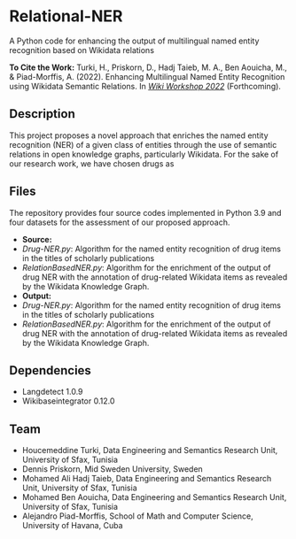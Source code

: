 # Relational-NER
A Python code for enhancing the output of multilingual named entity recognition based on Wikidata relations

**To Cite the Work:** Turki, H., Priskorn, D., Hadj Taieb, M. A., Ben Aouicha, M., & Piad-Morffis, A. (2022). Enhancing Multilingual Named Entity Recognition using Wikidata Semantic Relations. In *[Wiki Workshop 2022](https://wikiworkshop.org/2022/)* (Forthcoming).
## Description
This project proposes a novel approach that enriches the named entity recognition (NER) of a given class of entities through the use of semantic relations in open knowledge graphs, particularly Wikidata. For the sake of our research work, we have chosen drugs as 
## Files
The repository provides four source codes implemented in Python 3.9 and four datasets for the assessment of our proposed approach.
* **Source:**
 * *Drug-NER.py*: Algorithm for the named entity recognition of drug items in the titles of scholarly publications
 * *RelationBasedNER.py*: Algorithm for the enrichment of the output of drug NER with the annotation of drug-related Wikidata items as revealed by the Wikidata Knowledge Graph.
* **Output:**
 * *Drug-NER.py*: Algorithm for the named entity recognition of drug items in the titles of scholarly publications
 * *RelationBasedNER.py*: Algorithm for the enrichment of the output of drug NER with the annotation of drug-related Wikidata items as revealed by the Wikidata Knowledge Graph.
## Dependencies
* Langdetect 1.0.9
* Wikibaseintegrator 0.12.0
## Team
* Houcemeddine Turki, Data Engineering and Semantics Research Unit, University of Sfax, Tunisia
* Dennis Priskorn, Mid Sweden University, Sweden
* Mohamed Ali Hadj Taieb, Data Engineering and Semantics Research Unit, University of Sfax, Tunisia
* Mohamed Ben Aouicha, Data Engineering and Semantics Research Unit, University of Sfax, Tunisia
* Alejandro Piad-Morffis, School of Math and Computer Science, University of Havana, Cuba

